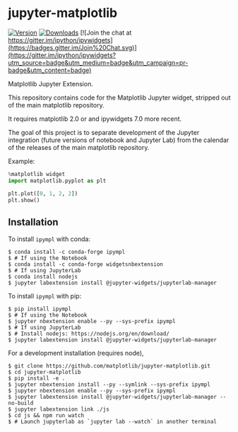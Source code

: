 jupyter-matplotlib
==================

[![Version](https://img.shields.io/pypi/v/ipympl.svg)](https://pypi.python.org/pypi/ipympl)
[![Downloads](https://img.shields.io/pypi/dm/ipympl.svg)](https://pypi.python.org/pypi/ipympl)
[![Join the chat at https://gitter.im/ipython/ipywidgets](https://badges.gitter.im/Join%20Chat.svg)](https://gitter.im/ipython/ipywidgets?utm_source=badge&utm_medium=badge&utm_campaign=pr-badge&utm_content=badge)

Matplotlib Jupyter Extension.

This repository contains code for the Matplotlib Jupyter widget, stripped out
of the main matplotlib repository.

It requires matplotlib 2.0 or and ipywidgets 7.0 more recent.

The goal of this project is to separate development of the Jupyter integration
(future versions of notebook and Jupyter Lab) from the calendar of the releases
of the main matplotlib repository.

Example:

```python
%matplotlib widget
import matplotlib.pyplot as plt

plt.plot([0, 1, 2, 2])
plt.show()
```


Installation
------------

To install `ipympl` with conda:

    $ conda install -c conda-forge ipympl 
    $ # If using the Notebook
    $ conda install -c conda-forge widgetsnbextension
    $ # If using JupyterLab
    $ conda install nodejs
    $ jupyter labextension install @jupyter-widgets/jupyterlab-manager


To install `ipympl` with pip:

    $ pip install ipympl
    $ # If using the Notebook
    $ jupyter nbextension enable --py --sys-prefix ipympl
    $ # If using JupyterLab
    $ # Install nodejs: https://nodejs.org/en/download/
    $ jupyter labextension install @jupyter-widgets/jupyterlab-manager


For a development installation (requires node),

    $ git clone https://github.com/matplotlib/jupyter-matplotlib.git
    $ cd jupyter-matplotlib
    $ pip install -e .
    $ jupyter nbextension install --py --symlink --sys-prefix ipympl
    $ jupyter nbextension enable --py --sys-prefix ipympl
    $ jupyter labextension install @jupyter-widgets/jupyterlab-manager --no-build
    $ jupyter labextension link ./js
    $ cd js && npm run watch  
    $ # Launch jupyterlab as `jupyter lab --watch` in another terminal
